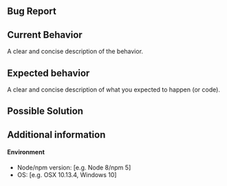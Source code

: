 ## Bug Report

## Current Behavior
A clear and concise description of the behavior.

## Expected behavior
A clear and concise description of what you expected to happen (or code).

## Possible Solution
<!--- Only if you have suggestions on a fix for the bug -->

## Additional information

#### Environment
- Node/npm version: [e.g. Node 8/npm 5]
- OS: [e.g. OSX 10.13.4, Windows 10]